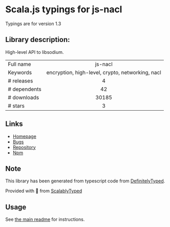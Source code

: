 
# Scala.js typings for js-nacl

Typings are for version 1.3

## Library description:
High-level API to libsodium.

|                    |                 |
| ------------------ | :-------------: |
| Full name          | js-nacl |
| Keywords           | encryption, high-level, crypto, networking, nacl |
| # releases         | 4 |
| # dependents       | 42 |
| # downloads        | 30185 |
| # stars            | 3 |

## Links
- [Homepage](https://github.com/tonyg/js-nacl#readme)
- [Bugs](https://github.com/tonyg/js-nacl/issues)
- [Repository](https://github.com/tonyg/js-nacl)
- [Npm](https://www.npmjs.com/package/js-nacl)
    


## Note
This library has been generated from typescript code from [DefinitelyTyped](https://definitelytyped.org).

Provided with :purple_heart: from [ScalablyTyped](https://github.com/oyvindberg/ScalablyTyped)

## Usage
See [the main readme](../../readme.md) for instructions.


